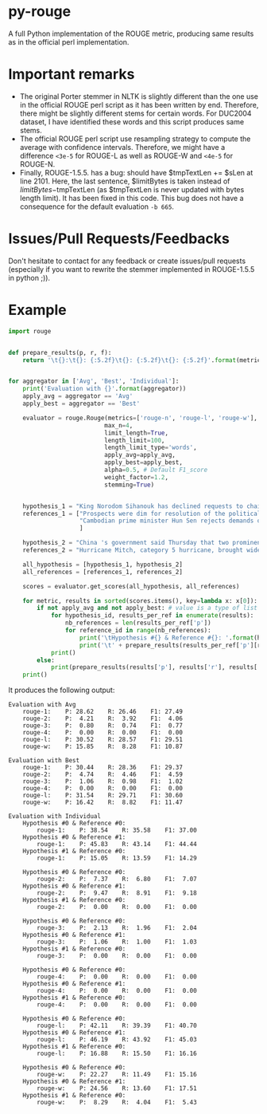 # py-rouge
A full Python implementation of the ROUGE metric, producing same results as in the official perl implementation.  

# Important remarks
- The original Porter stemmer in NLTK is slightly different than the one use in the official ROUGE perl script as it has been written by end. Therefore, there might be slightly different stems for certain words. For DUC2004 dataset, I have identified these words and this script produces same stems.
- The official ROUGE perl script use resampling strategy to compute the average with confidence intervals. Therefore, we might have a difference `<3e-5` for ROUGE-L as well as ROUGE-W and `<4e-5` for ROUGE-N.
- Finally, ROUGE-1.5.5. has a bug: should have $tmpTextLen += $sLen at line 2101. Here, the last sentence, $limitBytes is taken instead of $limitBytes-$tmpTextLen (as $tmpTextLen is never updated with bytes length limit). It has been fixed in this code. This bug does not have a consequence for the default evaluation `-b 665`.

# Issues/Pull Requests/Feedbacks
Don't hesitate to contact for any feedback or create issues/pull requests (especially if you want to rewrite the stemmer implemented in ROUGE-1.5.5 in python ;)).

# Example 
```python
import rouge


def prepare_results(p, r, f):
    return '\t{}:\t{}: {:5.2f}\t{}: {:5.2f}\t{}: {:5.2f}'.format(metric, 'P', 100.0 * p, 'R', 100.0 * r, 'F1', 100.0 * f)


for aggregator in ['Avg', 'Best', 'Individual']:
    print('Evaluation with {}'.format(aggregator))
    apply_avg = aggregator == 'Avg'
    apply_best = aggregator == 'Best'

    evaluator = rouge.Rouge(metrics=['rouge-n', 'rouge-l', 'rouge-w'],
                           max_n=4,
                           limit_length=True,
                           length_limit=100,
                           length_limit_type='words',
                           apply_avg=apply_avg,
                           apply_best=apply_best,
                           alpha=0.5, # Default F1_score
                           weight_factor=1.2,
                           stemming=True)


    hypothesis_1 = "King Norodom Sihanouk has declined requests to chair a summit of Cambodia 's top political leaders , saying the meeting would not bring any progress in deadlocked negotiations to form a government .\nGovernment and opposition parties have asked King Norodom Sihanouk to host a summit meeting after a series of post-election negotiations between the two opposition groups and Hun Sen 's party to form a new government failed .\nHun Sen 's ruling party narrowly won a majority in elections in July , but the opposition _ claiming widespread intimidation and fraud _ has denied Hun Sen the two-thirds vote in parliament required to approve the next government .\n"
    references_1 = ["Prospects were dim for resolution of the political crisis in Cambodia in October 1998.\nPrime Minister Hun Sen insisted that talks take place in Cambodia while opposition leaders Ranariddh and Sam Rainsy, fearing arrest at home, wanted them abroad.\nKing Sihanouk declined to chair talks in either place.\nA U.S. House resolution criticized Hun Sen's regime while the opposition tried to cut off his access to loans.\nBut in November the King announced a coalition government with Hun Sen heading the executive and Ranariddh leading the parliament.\nLeft out, Sam Rainsy sought the King's assurance of Hun Sen's promise of safety and freedom for all politicians.",
                    "Cambodian prime minister Hun Sen rejects demands of 2 opposition parties for talks in Beijing after failing to win a 2/3 majority in recent elections.\nSihanouk refuses to host talks in Beijing.\nOpposition parties ask the Asian Development Bank to stop loans to Hun Sen's government.\nCCP defends Hun Sen to the US Senate.\nFUNCINPEC refuses to share the presidency.\nHun Sen and Ranariddh eventually form a coalition at summit convened by Sihanouk.\nHun Sen remains prime minister, Ranariddh is president of the national assembly, and a new senate will be formed.\nOpposition leader Rainsy left out.\nHe seeks strong assurance of safety should he return to Cambodia.\n",
                    ]

    hypothesis_2 = "China 's government said Thursday that two prominent dissidents arrested this week are suspected of endangering national security _ the clearest sign yet Chinese leaders plan to quash a would-be opposition party .\nOne leader of a suppressed new political party will be tried on Dec. 17 on a charge of colluding with foreign enemies of China '' to incite the subversion of state power , '' according to court documents given to his wife on Monday .\nWith attorneys locked up , harassed or plain scared , two prominent dissidents will defend themselves against charges of subversion Thursday in China 's highest-profile dissident trials in two years .\n"
    references_2 = "Hurricane Mitch, category 5 hurricane, brought widespread death and destruction to Central American.\nEspecially hard hit was Honduras where an estimated 6,076 people lost their lives.\nThe hurricane, which lingered off the coast of Honduras for 3 days before moving off, flooded large areas, destroying crops and property.\nThe U.S. and European Union were joined by Pope John Paul II in a call for money and workers to help the stricken area.\nPresident Clinton sent Tipper Gore, wife of Vice President Gore to the area to deliver much needed supplies to the area, demonstrating U.S. commitment to the recovery of the region.\n"

    all_hypothesis = [hypothesis_1, hypothesis_2]
    all_references = [references_1, references_2]

    scores = evaluator.get_scores(all_hypothesis, all_references)

    for metric, results in sorted(scores.items(), key=lambda x: x[0]):
        if not apply_avg and not apply_best: # value is a type of list as we evaluate each summary vs each reference
            for hypothesis_id, results_per_ref in enumerate(results):
                nb_references = len(results_per_ref['p'])
                for reference_id in range(nb_references):
                    print('\tHypothesis #{} & Reference #{}: '.format(hypothesis_id, reference_id))
                    print('\t' + prepare_results(results_per_ref['p'][reference_id], results_per_ref['r'][reference_id], results_per_ref['f'][reference_id]))
            print()
        else:
            print(prepare_results(results['p'], results['r'], results['f']))
    print()
```

It produces the following output:
```
Evaluation with Avg
	rouge-1:	P: 28.62	R: 26.46	F1: 27.49
	rouge-2:	P:  4.21	R:  3.92	F1:  4.06
	rouge-3:	P:  0.80	R:  0.74	F1:  0.77
	rouge-4:	P:  0.00	R:  0.00	F1:  0.00
	rouge-l:	P: 30.52	R: 28.57	F1: 29.51
	rouge-w:	P: 15.85	R:  8.28	F1: 10.87

Evaluation with Best
	rouge-1:	P: 30.44	R: 28.36	F1: 29.37
	rouge-2:	P:  4.74	R:  4.46	F1:  4.59
	rouge-3:	P:  1.06	R:  0.98	F1:  1.02
	rouge-4:	P:  0.00	R:  0.00	F1:  0.00
	rouge-l:	P: 31.54	R: 29.71	F1: 30.60
	rouge-w:	P: 16.42	R:  8.82	F1: 11.47

Evaluation with Individual
	Hypothesis #0 & Reference #0: 
		rouge-1:	P: 38.54	R: 35.58	F1: 37.00
	Hypothesis #0 & Reference #1: 
		rouge-1:	P: 45.83	R: 43.14	F1: 44.44
	Hypothesis #1 & Reference #0: 
		rouge-1:	P: 15.05	R: 13.59	F1: 14.29

	Hypothesis #0 & Reference #0: 
		rouge-2:	P:  7.37	R:  6.80	F1:  7.07
	Hypothesis #0 & Reference #1: 
		rouge-2:	P:  9.47	R:  8.91	F1:  9.18
	Hypothesis #1 & Reference #0: 
		rouge-2:	P:  0.00	R:  0.00	F1:  0.00

	Hypothesis #0 & Reference #0: 
		rouge-3:	P:  2.13	R:  1.96	F1:  2.04
	Hypothesis #0 & Reference #1: 
		rouge-3:	P:  1.06	R:  1.00	F1:  1.03
	Hypothesis #1 & Reference #0: 
		rouge-3:	P:  0.00	R:  0.00	F1:  0.00

	Hypothesis #0 & Reference #0: 
		rouge-4:	P:  0.00	R:  0.00	F1:  0.00
	Hypothesis #0 & Reference #1: 
		rouge-4:	P:  0.00	R:  0.00	F1:  0.00
	Hypothesis #1 & Reference #0: 
		rouge-4:	P:  0.00	R:  0.00	F1:  0.00

	Hypothesis #0 & Reference #0: 
		rouge-l:	P: 42.11	R: 39.39	F1: 40.70
	Hypothesis #0 & Reference #1: 
		rouge-l:	P: 46.19	R: 43.92	F1: 45.03
	Hypothesis #1 & Reference #0: 
		rouge-l:	P: 16.88	R: 15.50	F1: 16.16

	Hypothesis #0 & Reference #0: 
		rouge-w:	P: 22.27	R: 11.49	F1: 15.16
	Hypothesis #0 & Reference #1: 
		rouge-w:	P: 24.56	R: 13.60	F1: 17.51
	Hypothesis #1 & Reference #0: 
		rouge-w:	P:  8.29	R:  4.04	F1:  5.43
```    
